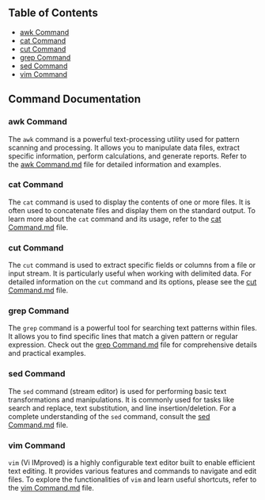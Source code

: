## Table of Contents

- [awk Command](awk%20Command.md)
- [cat Command](cat%20Command.md)
- [cut Command](cut%20Command.md)
- [grep Command](grep%20Command.md)
- [sed Command](sed%20Command.md)
- [vim Command](vim%20Command.md)

## Command Documentation

### awk Command

The `awk` command is a powerful text-processing utility used for pattern scanning and processing. It allows you to manipulate data files, extract specific information, perform calculations, and generate reports. Refer to the [awk Command.md](awk%20Command.md) file for detailed information and examples.

### cat Command

The `cat` command is used to display the contents of one or more files. It is often used to concatenate files and display them on the standard output. To learn more about the `cat` command and its usage, refer to the [cat Command.md](cat%20Command.md) file.

### cut Command

The `cut` command is used to extract specific fields or columns from a file or input stream. It is particularly useful when working with delimited data. For detailed information on the `cut` command and its options, please see the [cut Command.md](cut%20Command.md) file.

### grep Command

The `grep` command is a powerful tool for searching text patterns within files. It allows you to find specific lines that match a given pattern or regular expression. Check out the [grep Command.md](grep%20Command.md) file for comprehensive details and practical examples.

### sed Command

The `sed` command (stream editor) is used for performing basic text transformations and manipulations. It is commonly used for tasks like search and replace, text substitution, and line insertion/deletion. For a complete understanding of the `sed` command, consult the [sed Command.md](sed%20Command.md) file.

### vim Command

`vim` (Vi IMproved) is a highly configurable text editor built to enable efficient text editing. It provides various features and commands to navigate and edit files. To explore the functionalities of `vim` and learn useful shortcuts, refer to the [vim Command.md](vim%20Command.md) file.
